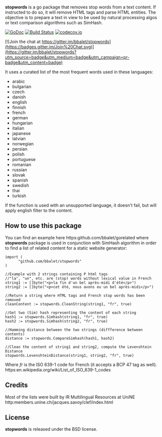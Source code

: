 **stopwords** is a go package that removes stop words from a text content.
If instructed to do so, it will remove HTML tags and parse HTML entities.
The objective is to prepare a text in view to be used by natural processing algos
or text comparison algorithms such as SimHash.

[![GoDoc](https://godoc.org/github.com/bbalet/stopwords?status.svg)](https://godoc.org/github.com/bbalet/stopwords)
[![Build Status](https://api.travis-ci.org/bbalet/stopwords.png)](https://travis-ci.org/bbalet/stopwords)
[![codecov.io](https://codecov.io/github/bbalet/stopwords/coverage.svg?branch=master)](https://codecov.io/github/bbalet/stopwords?branch=master)

[![Join the chat at https://gitter.im/bbalet/stopwords](https://badges.gitter.im/Join%20Chat.svg)](https://gitter.im/bbalet/stopwords?utm_source=badge&utm_medium=badge&utm_campaign=pr-badge&utm_content=badge)

It uses a curated list of the most frequent words used in these languages:
 * arabic
 * bulgarian
 * czech
 * danish
 * english
 * finnish
 * french
 * german
 * hungarian
 * italian
 * japanese
 * latvian
 * norwegian
 * persian
 * polish
 * portuguese
 * romanian
 * russian
 * slovak
 * spanish
 * swedish
 * thai
 * turkish

If the function is used with an unsupported language, it doesn't fail, but will apply english filter to the content.

## How to use this package

You can find an example here https:github.com/bbalet/gorelated where **stopwords**
package is used in conjunction with SimHash algorithm in order to find a list of
related content for a static website generator:

    import (
	      "github.com/bbalet/stopwords"
    )

    //Example with 2 strings containing P html tags
    //"la", "un", etc. are (stop) words without lexical value in French
    string1 := []byte("<p>la fin d'un bel après-midi d'été</p>")
    string2 := []byte("<p>cet été, nous avons eu un bel après-midi</p>")

    //Return a string where HTML tags and French stop words has been removed
    cleanContent := stopwords.CleanString(string1, "fr", true)

    //Get two (Sim) hash representing the content of each string
    hash1 := stopwords.Simhash(string1, "fr", true)
    hash2 := stopwords.Simhash(string2, "fr", true)

  	//Hamming distance between the two strings (diffference between contents)
  	distance := stopwords.CompareSimhash(hash1, hash2)

    //Clean the content of string1 and string2, compute the Levenshtein Distance
    stopwords.LevenshteinDistance(string1, string2, "fr", true)

Where *fr* is the ISO 639-1 code for French (it accepts a BCP 47 tag as well).
https:en.wikipedia.org/wiki/List_of_ISO_639-1_codes

## Credits

Most of the lists were built by IR Multilingual Resources at UniNE
http:members.unine.ch/jacques.savoy/clef/index.html

## License

**stopwords** is released under the BSD license.
